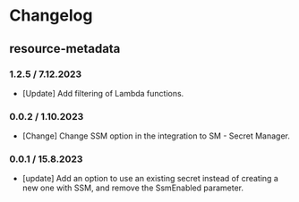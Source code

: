 # Changelog

## resource-metadata

### 1.2.5 / 7.12.2023
* [Update] Add filtering of Lambda functions.

### 0.0.2 / 1.10.2023
* [Change] Change SSM option in the integration to SM - Secret Manager.

### 0.0.1 / 15.8.2023
* [update] Add an option to use an existing secret instead of creating a new one with SSM, and remove the SsmEnabled parameter.
<!-- To add a new entry write: -->
<!-- ### version / full date -->
<!-- * [Update/Bug fix] message that describes the changes that you apply -->